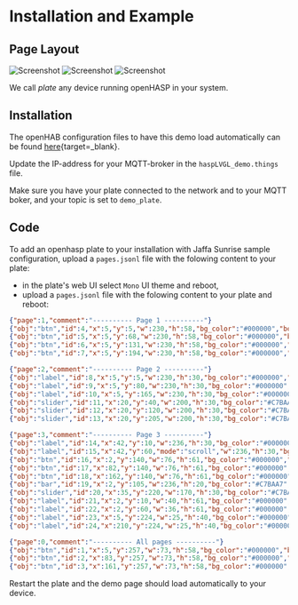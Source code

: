 # Installation and Example

## Page Layout

![Screenshot](../../assets/images/screenshots/demo_jaffa1.png)
![Screenshot](../../assets/images/screenshots/demo_jaffa2.png)
![Screenshot](../../assets/images/screenshots/demo_jaffa3.png)

We call _plate_ any device running openHASP in your system.

## Installation

The openHAB configuration files to have this demo load automatically can be found [here](https://github.com/HASwitchPlate/openHASP-demo){target=_blank}.

Update the IP-address for your MQTT-broker in the `haspLVGL_demo.things` file. 

Make sure you have your plate connected to the network and to your MQTT boker, and your topic is set to `demo_plate`.

## Code

To add an openhasp plate to your installation with Jaffa Sunrise sample configuration, upload a `pages.jsonl` file with the folowing content to your plate:

- in the plate's web UI select `Mono` UI theme and reboot,
- upload a `pages.jsonl` file with the folowing content to your plate and reboot:

```json linenums="1"
{"page":1,"comment":"---------- Page 1 ----------"}
{"obj":"btn","id":4,"x":5,"y":5,"w":230,"h":58,"bg_color":"#000000","border_color":"#FFAC00","border_width":2,"radius":10,"radius01":10,"radius02":10,"text":"Lights On","value_ofs_x":-85,"value_font":32,"value_str":"\uE6E8","value_color":"#B6B6B6","text_color":"#B6B6B6","text_font":24}
{"obj":"btn","id":5,"x":5,"y":68,"w":230,"h":58,"bg_color":"#000000","border_color":"#FFAC00","border_width":2,"radius":10,"radius01":10,"radius02":10,"text":"Daylight","value_ofs_x":-85,"value_font":32,"value_str":"\uE599","value_color":"#B6B6B6","text_color":"#B6B6B6","text_font":24}
{"obj":"btn","id":6,"x":5,"y":131,"w":230,"h":58,"bg_color":"#000000","border_color":"#FFAC00","border_width":2,"radius":10,"radius01":10,"radius02":10,"text":"Night","value_ofs_x":-85,"value_font":32,"value_str":"\uE594","value_color":"#B6B6B6","text_color":"#B6B6B6","text_font":24}
{"obj":"btn","id":7,"x":5,"y":194,"w":230,"h":58,"bg_color":"#000000","border_color":"#FFAC00","border_width":2,"radius":10,"radius01":10,"radius02":10,"text":"Lights Off","value_ofs_x":-85,"value_font":32,"value_str":"\uE335","value_color":"#B6B6B6","text_color":"#B6B6B6","text_font":24}

{"page":2,"comment":"---------- Page 2 ----------"}
{"obj":"label","id":8,"x":5,"y":5,"w":230,"h":30,"bg_color":"#000000","border_color":"#C7BAA7","border_width":0,"radius":10,"text":"Kitchen Dimmer","text_color":"#B6B6B6","text_font":24}
{"obj":"label","id":9,"x":5,"y":80,"w":230,"h":30,"bg_color":"#000000","border_color":"#C7BAA7","border_width":0,"radius":10,"text":"Dining Dimmer","text_color":"#B6B6B6","text_font":24}
{"obj":"label","id":10,"x":5,"y":165,"w":230,"h":30,"bg_color":"#000000","border_color":"#C7BAA7","border_width":0,"radius":10,"text":"Front Blinds","text_color":"#B6B6B6","text_font":24}
{"obj":"slider","id":11,"x":20,"y":40,"w":200,"h":30,"bg_color":"#C7BAA7","border_color":"#C7BAA7","border_width":0,"radius":15,"radius10":15,"radius20":20,"text_font":1,"val":80,"bg_color10":"#FFAC00","bg_color20":"#DC5C05"}
{"obj":"slider","id":12,"x":20,"y":120,"w":200,"h":30,"bg_color":"#C7BAA7","border_color":"#C7BAA7","border_width":0,"radius":15,"radius10":15,"radius20":20,"text_font":1,"val":65,"bg_color10":"#FFAC00","bg_color20":"#DC5C05"}
{"obj":"slider","id":13,"x":20,"y":205,"w":200,"h":30,"bg_color":"#C7BAA7","border_color":"#C7BAA7","border_width":0,"radius":15,"radius10":15,"radius20":20,"text_font":1,"val":25,"bg_color10":"#FFAC00","bg_color20":"#DC5C05"}

{"page":3,"comment":"---------- Page 3 ----------"}
{"obj":"label","id":14,"x":42,"y":10,"w":236,"h":30,"bg_color":"#000000","border_color":"#C7BAA7","border_width":0,"text":"Gold","text_color":"#C7BAA7","text_font":24}
{"obj":"label","id":15,"x":42,"y":60,"mode":"scroll","w":236,"h":30,"bg_color":"#000000","border_color":"#C7BAA7","border_width":0,"text":"Chet Faker","text_color":"#C7BAA7","text_font":24}
{"obj":"btn","id":16,"x":2,"y":140,"w":76,"h":61,"bg_color":"#000000","border_color":"#FFAC00","border_width":2,"radius":10,"radius10":10,"radius20":10,"text":"\uE4AE","text_color":"#C7BAA7","text_font":32}
{"obj":"btn","id":17,"x":82,"y":140,"w":76,"h":61,"bg_color":"#000000","border_color":"#FFAC00","border_width":2,"radius":10,"radius10":10,"radius20":10,"text":"\uE3E4","text_color":"#C7BAA7","text_font":32}
{"obj":"btn","id":18,"x":162,"y":140,"w":76,"h":61,"bg_color":"#000000","border_color":"#FFAC00","border_width":2,"radius":10,"radius10":10,"radius20":10,"text":"\uE4AD","text_color":"#C7BAA7","text_font":32}
{"obj":"bar","id":19,"x":2,"y":105,"w":236,"h":20,"bg_color":"#C7BAA7","border_color":"#C7BAA7","border_width":0,"radius":15,"radius10":15,"radius20":15,"text_font":1,"val":65,"bg_color10":"#FFAC00"}
{"obj":"slider","id":20,"x":35,"y":220,"w":170,"h":30,"bg_color":"#C7BAA7","border_color":"#C7BAA7","border_width":0,"radius":15,"radius10":15,"radius20":20,"text_font":1,"val":30,"bg_color10":"#FFAC00","bg_color20":"#DC5C05"}
{"obj":"label","id":21,"x":2,"y":10,"w":40,"h":61,"bg_color":"#000000","border_color":"#C7BAA7","border_width":0,"text":"\uE75A","text_color":"#C7BAA7","text_font":24}
{"obj":"label","id":22,"x":2,"y":60,"w":36,"h":61,"bg_color":"#000000","border_color":"#C7BAA7","border_width":0,"text":"\uE004","text_color":"#C7BAA7","text_font":24}
{"obj":"label","id":23,"x":5,"y":224,"w":25,"h":40,"bg_color":"#000000","border_color":"#C7BAA7","border_width":0,"text":"\uE75F","text_color":"#C7BAA7","text_font":24}
{"obj":"label","id":24,"x":210,"y":224,"w":25,"h":40,"bg_color":"#000000","border_color":"#C7BAA7","border_width":0,"text":"\uE57E","text_color":"#C7BAA7","text_font":24}

{"page":0,"comment":"---------- All pages ----------"}
{"obj":"btn","id":1,"x":5,"y":257,"w":73,"h":58,"bg_color":"#000000","border_color":"#C7BAA7","border_width":0,"radius":10,"radius10":10,"radius20":10,"text":"\uE04D","text_color":"#978B7D","text_font":32}
{"obj":"btn","id":2,"x":83,"y":257,"w":73,"h":58,"bg_color":"#000000","border_color":"#C7BAA7","border_width":0,"radius":10,"radius10":10,"radius20":10,"text":"\uE2DC","text_color":"#978B7D","text_font":32}
{"obj":"btn","id":3,"x":161,"y":257,"w":73,"h":58,"bg_color":"#000000","border_color":"#C7BAA7","border_width":0,"radius":10,"radius10":10,"radius20":10,"text":"\uE054","text_color":"#978B7D","text_font":32}
```

Restart the plate and the demo page should load automatically to your device.


